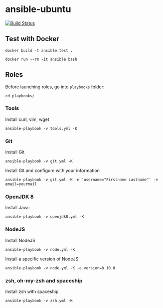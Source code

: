 # ansible-ubuntu

[![Build Status][travis-image]][travis-url]

## Test with Docker

```
docker build -t ansible:test .
```

```
docker run --rm -it ansible bash
```


## Roles

Before launching roles, go into `playbooks` folder:

```
cd playbooks/
```

### Tools

Install curl, vim, wget

```
ansible-playbook -v tools.yml -K
```

### Git

Install Git

```
ansible-playbook -v git.yml -K
```

Install Git and configure with your information
```
ansible-playbook -v git.yml -K -e 'username="Firstname Lastname"' -e email=yourmail
```

### OpenJDK 8

Install Java:

```
ansible-playbook -v openjdk8.yml -K
```

### NodeJS

Install NodeJS

```
ansible-playbook -v node.yml -K
```


Install a specific version of NodeJS

```
ansible-playbook -v node.yml -K -e version=8.10.0
```

### zsh, oh-my-zsh and spaceship

Install zsh with spaceship

```
ansible-playbook -v zsh.yml -K
```



[travis-image]: https://travis-ci.org/pascalgrimaud/ansible-ubuntu.svg?branch=master
[travis-url]: https://travis-ci.org/pascalgrimaud/ansible-ubuntu
